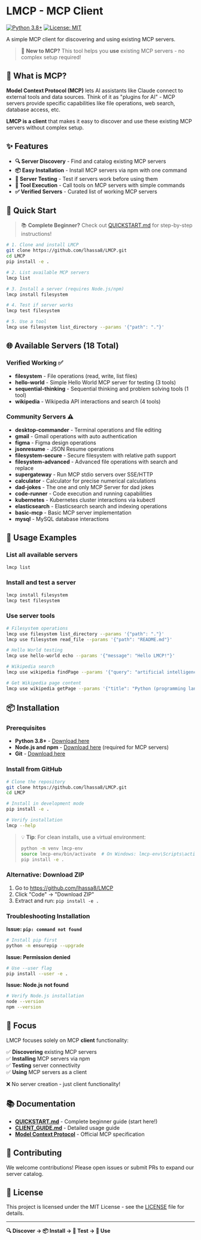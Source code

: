 # LMCP - MCP Client

[![Python 3.8+](https://img.shields.io/badge/python-3.8+-blue.svg)](https://www.python.org/downloads/)
[![License: MIT](https://img.shields.io/badge/License-MIT-yellow.svg)](https://opensource.org/licenses/MIT)

A simple MCP client for discovering and using existing MCP servers.

> 🚀 **New to MCP?** This tool helps you **use** existing MCP servers - no complex setup required!

## 🤔 What is MCP?

**Model Context Protocol (MCP)** lets AI assistants like Claude connect to external tools and data sources. Think of it as "plugins for AI" - MCP servers provide specific capabilities like file operations, web search, database access, etc.

**LMCP is a client** that makes it easy to discover and use these existing MCP servers without complex setup.

## ✨ Features

- **🔍 Server Discovery** - Find and catalog existing MCP servers
- **📦 Easy Installation** - Install MCP servers via npm with one command
- **🧪 Server Testing** - Test if servers work before using them
- **🔧 Tool Execution** - Call tools on MCP servers with simple commands
- **✅ Verified Servers** - Curated list of working MCP servers

## 🚀 Quick Start

> 📚 **Complete Beginner?** Check out [QUICKSTART.md](QUICKSTART.md) for step-by-step instructions!

```bash
# 1. Clone and install LMCP
git clone https://github.com/lhassa8/LMCP.git
cd LMCP
pip install -e .

# 2. List available MCP servers
lmcp list

# 3. Install a server (requires Node.js/npm)
lmcp install filesystem

# 4. Test if server works  
lmcp test filesystem

# 5. Use a tool
lmcp use filesystem list_directory --params '{"path": "."}'
```

## 🌐 Available Servers (18 Total)

### Verified Working ✅
- **filesystem** - File operations (read, write, list files)
- **hello-world** - Simple Hello World MCP server for testing (3 tools)
- **sequential-thinking** - Sequential thinking and problem solving tools (1 tool)
- **wikipedia** - Wikipedia API interactions and search (4 tools)

### Community Servers ⚠️  
- **desktop-commander** - Terminal operations and file editing
- **gmail** - Gmail operations with auto authentication
- **figma** - Figma design operations
- **jsonresume** - JSON Resume operations
- **filesystem-secure** - Secure filesystem with relative path support
- **filesystem-advanced** - Advanced file operations with search and replace
- **supergateway** - Run MCP stdio servers over SSE/HTTP
- **calculator** - Calculator for precise numerical calculations
- **dad-jokes** - The one and only MCP Server for dad jokes
- **code-runner** - Code execution and running capabilities
- **kubernetes** - Kubernetes cluster interactions via kubectl
- **elasticsearch** - Elasticsearch search and indexing operations
- **basic-mcp** - Basic MCP server implementation
- **mysql** - MySQL database interactions

## 📖 Usage Examples

### List all available servers
```bash
lmcp list
```

### Install and test a server
```bash
lmcp install filesystem
lmcp test filesystem
```

### Use server tools
```bash
# Filesystem operations
lmcp use filesystem list_directory --params '{"path": "."}'
lmcp use filesystem read_file --params '{"path": "README.md"}'

# Hello World testing
lmcp use hello-world echo --params '{"message": "Hello LMCP!"}'

# Wikipedia search
lmcp use wikipedia findPage --params '{"query": "artificial intelligence"}'

# Get Wikipedia page content
lmcp use wikipedia getPage --params '{"title": "Python (programming language)"}'
```

## 📦 Installation

### Prerequisites
- **Python 3.8+** - [Download here](https://www.python.org/downloads/)
- **Node.js and npm** - [Download here](https://nodejs.org/) (required for MCP servers)
- **Git** - [Download here](https://git-scm.com/downloads)

### Install from GitHub

```bash
# Clone the repository
git clone https://github.com/lhassa8/LMCP.git
cd LMCP

# Install in development mode
pip install -e .

# Verify installation
lmcp --help
```

> 💡 **Tip**: For clean installs, use a virtual environment:
> ```bash
> python -m venv lmcp-env
> source lmcp-env/bin/activate  # On Windows: lmcp-env\Scripts\activate
> pip install -e .
> ```

### Alternative: Download ZIP
1. Go to https://github.com/lhassa8/LMCP
2. Click "Code" → "Download ZIP"
3. Extract and run: `pip install -e .`

### Troubleshooting Installation

**Issue: `pip: command not found`**
```bash
# Install pip first
python -m ensurepip --upgrade
```

**Issue: Permission denied**
```bash
# Use --user flag
pip install --user -e .
```

**Issue: Node.js not found**
```bash
# Verify Node.js installation
node --version
npm --version
```

## 🎯 Focus

LMCP focuses solely on MCP **client** functionality:

✅ **Discovering** existing MCP servers  
✅ **Installing** MCP servers via npm  
✅ **Testing** server connectivity  
✅ **Using** MCP servers as a client  

❌ No server creation - just client functionality!

## 📚 Documentation

- **[QUICKSTART.md](QUICKSTART.md)** - Complete beginner guide (start here!)
- **[CLIENT_GUIDE.md](CLIENT_GUIDE.md)** - Detailed usage guide
- **[Model Context Protocol](https://modelcontextprotocol.io/)** - Official MCP specification

## 🤝 Contributing

We welcome contributions! Please open issues or submit PRs to expand our server catalog.

## 📄 License

This project is licensed under the MIT License - see the [LICENSE](LICENSE) file for details.

---

**🔍 Discover → 📦 Install → 🧪 Test → 🔧 Use**